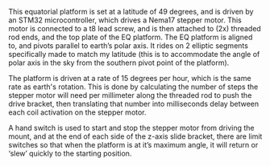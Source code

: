 This equatorial platform is set at a latitude of 49 degrees, and is driven by an STM32 microcontroller, which drives a Nema17 stepper motor. This motor is connected to a t8 lead screw, and is then attached to (2x) threaded rod ends,  and the top plate of the EQ platform. The EQ platform is aligned to, and pivots parallel to earth’s polar axis. It rides on 2 elliptic segments specifically made to match my latitude  (this is to accommodate the angle of polar axis in the sky from the southern pivot point of the platform).

  The platform is driven at a rate of 15 degrees per hour, which is the same rate as earth's rotation. This is done by calculating the number of steps the stepper motor will need per millimeter along the threaded rod to push the drive bracket, then translating that number into milliseconds delay between each coil activation on the stepper motor.

   A hand switch is used to start and stop the stepper motor from driving the mount, and at the end of each side of the z-axis slide bracket, there are limit switches so that when the platform is at it’s maximum angle, it will return or ‘slew’ quickly to the starting position.
